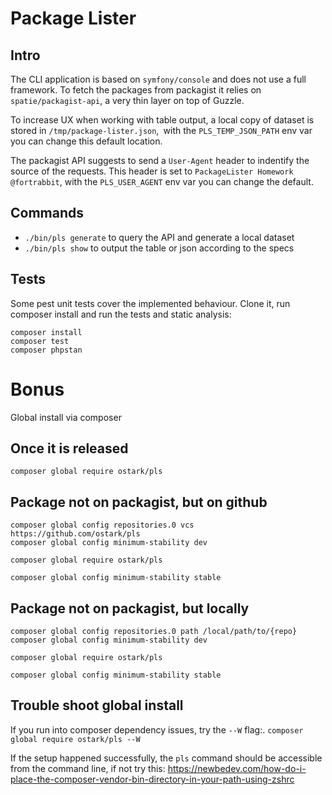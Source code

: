 # Package Lister


## Intro

The CLI application is based on `symfony/console` and does not use a full framework.
To fetch the packages from packagist it relies on `spatie/packagist-api`, a very thin layer on top of Guzzle.

To increase UX when working with table output, a local copy of dataset is stored in `/tmp/package-lister.json`,` `with the `PLS_TEMP_JSON_PATH` env var you can change this default location.

The packagist API suggests to send a `User-Agent` header to indentify the source of the requests. This header is set to `PackageLister Homework @fortrabbit`, with the `PLS_USER_AGENT` env var you can change the default.


## Commands

* `./bin/pls generate` to query the API and generate a local dataset
* `./bin/pls show` to output the table or json according to the specs

## Tests

Some pest unit tests cover the implemented behaviour. 
Clone it, run composer install and run the tests and static analysis:

```
composer install
composer test
composer phpstan
```

# Bonus 

Global install via composer

##  Once it is released

```
composer global require ostark/pls
```


##  Package not on packagist, but on github

```
composer global config repositories.0 vcs https://github.com/ostark/pls
composer global config minimum-stability dev

composer global require ostark/pls

composer global config minimum-stability stable
```


##  Package not on packagist, but locally

```
composer global config repositories.0 path /local/path/to/{repo}
composer global config minimum-stability dev

composer global require ostark/pls

composer global config minimum-stability stable
```


## Trouble shoot global install

If you run into composer dependency issues, try the `--W` flag:.
`composer global require ostark/pls --W`

If the setup happened successfully, the `pls` command should be accessible from the command line, if not try this:
https://newbedev.com/how-do-i-place-the-composer-vendor-bin-directory-in-your-path-using-zshrc



